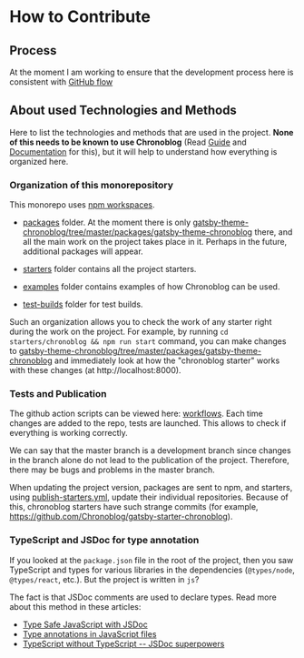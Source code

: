 # How to Contribute

## Process

At the moment I am working to ensure that the development process here is consistent with [GitHub flow](https://guides.github.com/introduction/flow/)

## About used Technologies and Methods

Here to list the technologies and methods that are used in the project. **None of this needs to be known to use Chronoblog** (Read [Guide](#guide---how-to-start-working-with-chronoblog-gatsby-theme) and [Documentation](#documentation) for this), but it will help to understand how everything is organized here.

### Organization of this monorepository

This monorepo uses [npm workspaces](https://docs.npmjs.com/cli/v7/using-npm/workspaces).

- [packages](https://github.com/Chronoblog/gatsby-theme-chronoblog/tree/master/packages) folder. At the moment there is only [gatsby-theme-chronoblog/tree/master/packages/gatsby-theme-chronoblog](https://github.com/Chronoblog/gatsby-theme-chronoblog/tree/master/packages/gatsby-theme-chronoblog) there, and all the main work on the project takes place in it. Perhaps in the future, additional packages will appear.

- [starters](https://github.com/Chronoblog/gatsby-theme-chronoblog/tree/master/starters) folder contains all the project starters.

- [examples](https://github.com/Chronoblog/gatsby-theme-chronoblog/tree/master/starters) folder contains examples of how Chronoblog can be used.

- [test-builds](https://github.com/Chronoblog/gatsby-theme-chronoblog/tree/master/test-builds) folder for test builds.

Such an organization allows you to check the work of any starter right during the work on the project. For example, by running `cd starters/chronoblog && npm run start` command, you can make changes to [gatsby-theme-chronoblog/tree/master/packages/gatsby-theme-chronoblog](https://github.com/Chronoblog/gatsby-theme-chronoblog/tree/master/packages/gatsby-theme-chronoblog) and immediately look at how the "chronoblog starter" works with these changes (at http://localhost:8000).

### Tests and Publication

The github action scripts can be viewed here: [workflows](https://github.com/Chronoblog/gatsby-theme-chronoblog/tree/master/.github/workflows). Each time changes are added to the repo, tests are launched. This allows to check if everything is working correctly.

We can say that the master branch is a development branch since changes in the branch alone do not lead to the publication of the project. Therefore, there may be bugs and problems in the master branch.

When updating the project version, packages are sent to npm, and starters, using [publish-starters.yml](https://github.com/Chronoblog/gatsby-theme-chronoblog/blob/master/.github/workflows/publish-starters.yml), update their individual repositories. Because of this, chronoblog starters have such strange commits (for example, https://github.com/Chronoblog/gatsby-starter-chronoblog).

### TypeScript and JSDoc for type annotation

If you looked at the `package.json` file in the root of the project, then you saw TypeScript and types for various libraries in the dependencies (`@types/node`, `@types/react`, etc.). But the project is written in `js`?

The fact is that JSDoc comments are used to declare types. Read more about this method in these articles:

- [Type Safe JavaScript with JSDoc](https://medium.com/@trukrs/type-safe-javascript-with-jsdoc-7a2a63209b76)
- [Type annotations in JavaScript files](https://ricostacruz.com/til/typescript-jsdoc)
- [TypeScript without TypeScript -- JSDoc superpowers](https://fettblog.eu/typescript-jsdoc-superpowers/)
